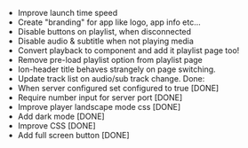 - Improve launch time speed
- Create "branding" for app like logo, app info etc...
- Disable buttons on playlist, when disconnected
- Disable audio & subtitle when not playing media
- Convert playback to component and add it playlist page too!
- Remove pre-load playlist option from playlist page
- Ion-header title behaves strangely on page switching.
- Update track list on audio/sub track change.
Done:
- When server configured set configured to true [DONE]
- Require number input for server port [DONE]
- Improve player landscape mode css [DONE]
- Add dark mode [DONE]
- Improve CSS [DONE]
- Add full screen button [DONE]